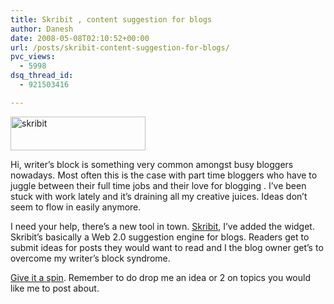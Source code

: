 ```yaml
---
title: Skribit , content suggestion for blogs
author: Danesh
date: 2008-05-08T02:10:52+00:00
url: /posts/skribit-content-suggestion-for-blogs/
pvc_views:
  - 5998
dsq_thread_id:
  - 921503416

---
```

[<img loading="lazy" class="alignnone size-full wp-image-538" title="skribit_logo_small" src="/wp-content/uploads/2008/05/skribit_logo_small.png" alt="skribit" width="216" height="54" />][1]

Hi, writer&#8217;s block is something very common amongst busy bloggers nowadays. Most often this is the case with part time bloggers who have to juggle between their full time jobs and their love for blogging . I&#8217;ve been stuck with work lately and it&#8217;s draining all my creative juices. Ideas don&#8217;t seem to flow in easily anymore.

I need your help, there&#8217;s a new tool in town. [Skribit][2], I&#8217;ve added the widget. Skribit&#8217;s basically a Web 2.0 suggestion engine for blogs. Readers get to submit ideas for posts they would want to read and I the blog owner get&#8217;s to overcome my writer&#8217;s block syndrome.

[Give it a spin][2]. Remember to do drop me an idea or 2 on topics you would like me to post about.

 [1]: /wp-content/uploads/2008/05/skribit_logo_small.png
 [2]: http://skribit.com